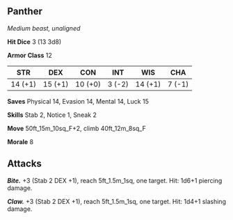 ## Panther

*Medium beast, unaligned*

**Hit Dice** 3 (13 3d8)

**Armor Class** 12

| STR     | DEX     | CON     | INT     | WIS     | CHA     |
|---------|---------|---------|---------|---------|---------|
| 14 (+1) | 15 (+1) | 10 (+0) |  3 (-2) | 14 (+1) |  7 (-1) |

**Saves** Physical 14, Evasion 14, Mental 14, Luck 15

**Skills** Stab 2, Notice 1, Sneak 2

**Move** 50ft_15m_10sq_F+2, climb 40ft_12m_8sq_F

**Morale** 8

## Attacks

***Bite.*** +3 (Stab 2 DEX +1), reach 5ft_1.5m_1sq, one target. Hit: 1d6+1 piercing damage.

***Claw.*** +3 (Stab 2 DEX +1), reach 5ft_1.5m_1sq, one target. Hit: 1d4+1 slashing damage.

